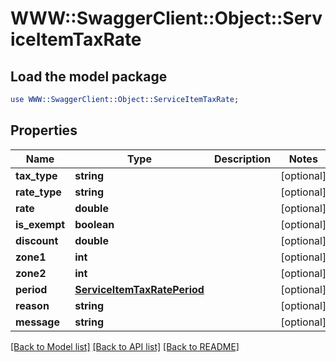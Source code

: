 # WWW::SwaggerClient::Object::ServiceItemTaxRate

## Load the model package
```perl
use WWW::SwaggerClient::Object::ServiceItemTaxRate;
```

## Properties
Name | Type | Description | Notes
------------ | ------------- | ------------- | -------------
**tax_type** | **string** |  | [optional] 
**rate_type** | **string** |  | [optional] 
**rate** | **double** |  | [optional] 
**is_exempt** | **boolean** |  | [optional] 
**discount** | **double** |  | [optional] 
**zone1** | **int** |  | [optional] 
**zone2** | **int** |  | [optional] 
**period** | [**ServiceItemTaxRatePeriod**](ServiceItemTaxRatePeriod.md) |  | [optional] 
**reason** | **string** |  | [optional] 
**message** | **string** |  | [optional] 

[[Back to Model list]](../README.md#documentation-for-models) [[Back to API list]](../README.md#documentation-for-api-endpoints) [[Back to README]](../README.md)


